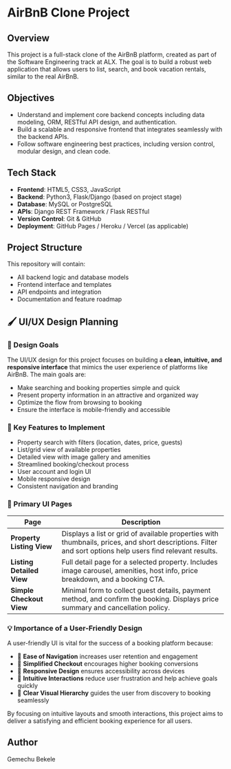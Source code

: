 # AirBnB Clone Project

## Overview
This project is a full-stack clone of the AirBnB platform, created as part of the Software Engineering track at ALX. The goal is to build a robust web application that allows users to list, search, and book vacation rentals, similar to the real AirBnB.

## Objectives
- Understand and implement core backend concepts including data modeling, ORM, RESTful API design, and authentication.
- Build a scalable and responsive frontend that integrates seamlessly with the backend APIs.
- Follow software engineering best practices, including version control, modular design, and clean code.

## Tech Stack
- **Frontend**: HTML5, CSS3, JavaScript
- **Backend**: Python3, Flask/Django (based on project stage)
- **Database**: MySQL or PostgreSQL
- **APIs**: Django REST Framework / Flask RESTful
- **Version Control**: Git & GitHub
- **Deployment**: GitHub Pages / Heroku / Vercel (as applicable)

## Project Structure
This repository will contain:
- All backend logic and database models
- Frontend interface and templates
- API endpoints and integration
- Documentation and feature roadmap

## 🖌️ UI/UX Design Planning

### 🎯 Design Goals

The UI/UX design for this project focuses on building a **clean, intuitive, and responsive interface** that mimics the user experience of platforms like AirBnB. The main goals are:
- Make searching and booking properties simple and quick
- Present property information in an attractive and organized way
- Optimize the flow from browsing to booking
- Ensure the interface is mobile-friendly and accessible

### 🌟 Key Features to Implement

- Property search with filters (location, dates, price, guests)
- List/grid view of available properties
- Detailed view with image gallery and amenities
- Streamlined booking/checkout process
- User account and login UI
- Mobile responsive design
- Consistent navigation and branding

### 📄 Primary UI Pages

| Page                   | Description                                                                 |
|------------------------|-----------------------------------------------------------------------------|
| **Property Listing View** | Displays a list or grid of available properties with thumbnails, prices, and short descriptions. Filter and sort options help users find relevant results. |
| **Listing Detailed View** | Full detail page for a selected property. Includes image carousel, amenities, host info, price breakdown, and a booking CTA. |
| **Simple Checkout View**  | Minimal form to collect guest details, payment method, and confirm the booking. Displays price summary and cancellation policy. |

### 💡 Importance of a User-Friendly Design

A user-friendly UI is vital for the success of a booking platform because:

- 🧭 **Ease of Navigation** increases user retention and engagement
- 🛒 **Simplified Checkout** encourages higher booking conversions
- 📱 **Responsive Design** ensures accessibility across devices
- 🧠 **Intuitive Interactions** reduce user frustration and help achieve goals quickly
- 🎯 **Clear Visual Hierarchy** guides the user from discovery to booking seamlessly

By focusing on intuitive layouts and smooth interactions, this project aims to deliver a satisfying and efficient booking experience for all users.

## Author
Gemechu Bekele
